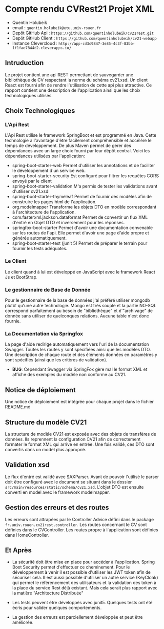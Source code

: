 # Compte rendu CVRest21 Projet XML

- Quentin Holubeik
- email : `quentin.holubeik@etu.univ-rouen.fr`
- Depôt GitHub Api : `https://github.com/quentinholubeik/cv21rest.git`
- Depôt GitHub Client : `https://github.com/quentinholubeik/cv21-webapp`
- Instance Clevercloud : `http://app-cd3c9847-3e85-4c3f-83bb-1f1fae7844d2.cleverapps.io/`

## Intruduction

Le projet contient une api REST permettant de sauvegarder une bibliothèque de CV respectant la norme du schéma cv21.xsd. Un client React est fourni afin de rendre l'utilisation de cette api plus attractive. Ce rapport contient une description de l'application ainsi que les choix technologiques utilisés.

## Choix Technologiques

### L'Api Rest

L'Api Rest utilise le framework SpringBoot et est programmé en Java. Cette technologie a l'avantage d'être facilement compréhensible et accélère le temps de développement. De plus Maven permet de gérer des dépendances avec un large choix fourni par leur dépôt central. Voici les dépendances utilisées par l'application:
- spring-boot-starter-web
Permet d'utiliser les annotations et de faciliter le développement d'un service web.
- spring-boot-starter-security
Est configuré pour filtrer les requêtes CORS envoyé par le client
- spring-boot-starter-validation
M'a permis de tester les validations avant d'utiliser cv21.xsd
- spring-boot-starter-thymeleaf
Permet de fournir des modèles afin de construire les pages html de l'application.
- org.modelmapper
Transforme les objets DTO en modèle correspondant à l'architecture de l'application.
- com.fasterxml.jackson.dataformat
Permet de convertir un flux XML d'entré en Objet DTO et inversement pour les réponses.
- springfox-boot-starter
Permet d'avoir une documentation convenable sur les routes de l'api. Elle permet d'avoir une page d'aide propre et générée automatiquement.
- spring-boot-starter-test (junit 5)
Permet de préparer le terrain pour fournir les tests adéquates.

### Le Client
Le client quand à lui est développé en JavaScript avec le framework React Js et BootStrap.

### Le gestionnaire de Base de Donnée

Pour le gestionnaire de la base de données j'ai préféré utiliser mongodb plutôt qu'une autre technologie. Mongo est très souple et la partie NO-SQL correspond parfaitement au besoin de "bibliothèque" et d'"archivage" de donnée sans utiliser de quelconques relations. Aucune table n'est donc fournie.

### La Documentation via Springfox

La page d'aide redirige automatiquement vers l'uri de la documentation Swagger. Toutes les routes y sont spécifiées ainsi que les modèles DTO. Une description de chaque route et des éléments données en paramètres y sont spécifiés (ainsi que les critères de validation).

- **BUG**: Cependant Swagger via SpringFox gère mal le format XML et affiche des exemples du modèle non conforme au CV21.

## Notice de déploiement

Une notice de déploiement est intégrée pour chaque projet dans le fichier README.md

## Structure du modèle CV21

La structure de modèle CV21 est exposée avec des objets de transfères de données. Ils reprennent la configuration CV21 afin de correctement formater le format XML qui arrive en entrée. Une fois validé, ces DTO sont convertis dans un model plus approprié.

## Validation xsd

Le flux d'entré est validé avec SAXParser. Avant de pouvoir l'utilisé le parser doit être configuré avec le document se situant dans le dossier `src/main/resources/static/schema/cv21.xsd`. L'objet DTO est ensuite converti en model avec le framework modelmapper.

## Gestion des erreurs et des routes

Les erreurs sont attrapées par le Controller Advice défini dans le package `fr.univ.rouen.cv21rest.controller`.
Les routes concernant le CV sont définies dans le CVController. Les routes propre à l'application sont définies dans HomeController.

## Et Après

- La sécurité doit être mise en place pour accéder à l'application. Spring Boot Security permet d'effectuer ce cheminement. Pour le développement à venir il est possible d'utiliser les JWT token afin de sécuriser cela. Il est aussi possible d'utiliser un autre service (KeyCloak) qui permet le référencement des utilisateurs et la validation des token à la place du service Rest déjà existant. Mais cela serait plus rapport avec la matière "Architecture Distribuée"

- Les tests peuvent être développés avec junit5. Quelques tests ont été écris pour valider quelques comportements.

- La gestion des erreurs est parciellement développée et peut être améliorée.
